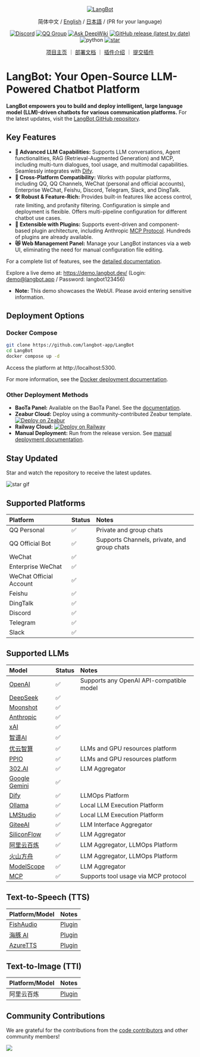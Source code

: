 <p align="center">
<a href="https://langbot.app">
<img src="https://docs.langbot.app/social_zh.png" alt="LangBot"/>
</a>

<div align="center">

简体中文 / [English](README_EN.md) / [日本語](README_JP.md) / (PR for your language)

[![Discord](https://img.shields.io/discord/1335141740050649118?logo=discord&labelColor=%20%235462eb&logoColor=%20%23f5f5f5&color=%20%235462eb)](https://discord.gg/wdNEHETs87)
[![QQ Group](https://img.shields.io/badge/%E7%A4%BE%E5%8C%BAQQ%E7%BE%A4-966235608-blue)](https://qm.qq.com/q/JLi38whHum)
[![Ask DeepWiki](https://deepwiki.com/badge.svg)](https://deepwiki.com/langbot-app/LangBot)
[![GitHub release (latest by date)](https://img.shields.io/github/v/release/langbot-app/LangBot)](https://github.com/langbot-app/LangBot/releases/latest)
<img src="https://img.shields.io/badge/python-3.10 ~ 3.13 -blue.svg" alt="python">
[![star](https://gitcode.com/RockChinQ/LangBot/star/badge.svg)](https://gitcode.com/RockChinQ/LangBot)

<a href="https://langbot.app">项目主页</a> ｜
<a href="https://docs.langbot.app/zh/insight/guide.html">部署文档</a> ｜
<a href="https://docs.langbot.app/zh/plugin/plugin-intro.html">插件介绍</a> ｜
<a href="https://github.com/langbot-app/LangBot/issues/new?assignees=&labels=%E7%8B%AC%E7%AB%8B%E6%8F%92%E4%BB%B6&projects=&template=submit-plugin.yml&title=%5BPlugin%5D%3A+%E8%AF%B7%E6%B1%82%E7%99%BB%E8%AE%B0%E6%96%B0%E6%8F%92%E4%BB%B6">提交插件</a>

</div>

</p>

# LangBot: Your Open-Source LLM-Powered Chatbot Platform

**LangBot empowers you to build and deploy intelligent, large language model (LLM)-driven chatbots for various communication platforms.**  For the latest updates, visit the [LangBot GitHub repository](https://github.com/langbot-app/LangBot).

## Key Features

*   **💬 Advanced LLM Capabilities:**  Supports LLM conversations, Agent functionalities, RAG (Retrieval-Augmented Generation) and MCP, including multi-turn dialogues, tool usage, and multimodal capabilities. Seamlessly integrates with [Dify](https://dify.ai).
*   **🤖 Cross-Platform Compatibility:**  Works with popular platforms, including QQ, QQ Channels, WeChat (personal and official accounts), Enterprise WeChat, Feishu, Discord, Telegram, Slack, and DingTalk.
*   **🛠️ Robust & Feature-Rich:**  Provides built-in features like access control, rate limiting, and profanity filtering. Configuration is simple and deployment is flexible. Offers multi-pipeline configuration for different chatbot use cases.
*   **🧩 Extensible with Plugins:**  Supports event-driven and component-based plugin architecture, including Anthropic [MCP Protocol](https://modelcontextprotocol.io/).  Hundreds of plugins are already available.
*   **😻 Web Management Panel:** Manage your LangBot instances via a web UI, eliminating the need for manual configuration file editing.

For a complete list of features, see the [detailed documentation](https://docs.langbot.app/zh/insight/features.html).

Explore a live demo at: https://demo.langbot.dev/  (Login: demo@langbot.app / Password: langbot123456)
*   **Note:** This demo showcases the WebUI. Please avoid entering sensitive information.

## Deployment Options

### Docker Compose

```bash
git clone https://github.com/langbot-app/LangBot
cd LangBot
docker compose up -d
```

Access the platform at http://localhost:5300.

For more information, see the [Docker deployment documentation](https://docs.langbot.app/zh/deploy/langbot/docker.html).

### Other Deployment Methods

*   **BaoTa Panel:** Available on the BaoTa Panel. See the [documentation](https://docs.langbot.app/zh/deploy/langbot/one-click/bt.html).
*   **Zeabur Cloud:** Deploy using a community-contributed Zeabur template. [![Deploy on Zeabur](https://zeabur.com/button.svg)](https://zeabur.com/zh-CN/templates/ZKTBDH)
*   **Railway Cloud:** [![Deploy on Railway](https://railway.com/button.svg)](https://railway.app/template/yRrAyL?referralCode=vogKPF)
*   **Manual Deployment:**  Run from the release version. See [manual deployment documentation](https://docs.langbot.app/zh/deploy/langbot/manual.html).

## Stay Updated

Star and watch the repository to receive the latest updates.

![star gif](https://docs.langbot.app/star.gif)

## Supported Platforms

| Platform          | Status | Notes                                   |
| :---------------- | :----- | :-------------------------------------- |
| QQ Personal      | ✅     | Private and group chats               |
| QQ Official Bot  | ✅     | Supports Channels, private, and group chats |
| WeChat            | ✅     |                                         |
| Enterprise WeChat | ✅     |                                         |
| WeChat Official Account | ✅     |                                         |
| Feishu            | ✅     |                                         |
| DingTalk          | ✅     |                                         |
| Discord           | ✅     |                                         |
| Telegram          | ✅     |                                         |
| Slack             | ✅     |                                         |

## Supported LLMs

| Model                                                        | Status | Notes                                                                         |
| :----------------------------------------------------------- | :----- | :---------------------------------------------------------------------------- |
| [OpenAI](https://platform.openai.com/)                     | ✅     | Supports any OpenAI API-compatible model                                       |
| [DeepSeek](https://www.deepseek.com/)                        | ✅     |                                                                               |
| [Moonshot](https://www.moonshot.cn/)                        | ✅     |                                                                               |
| [Anthropic](https://www.anthropic.com/)                      | ✅     |                                                                               |
| [xAI](https://x.ai/)                                         | ✅     |                                                                               |
| [智谱AI](https://open.bigmodel.cn/)                      | ✅     |                                                                               |
| [优云智算](https://www.compshare.cn/?ytag=GPU_YY-gh_langbot) | ✅     | LLMs and GPU resources platform                                                |
| [PPIO](https://ppinfra.com/user/register?invited_by=QJKFYD&utm_source=github_langbot) | ✅     | LLMs and GPU resources platform                                                |
| [302.AI](https://share.302.ai/SuTG99)                      | ✅     | LLM Aggregator                                                              |
| [Google Gemini](https://aistudio.google.com/prompts/new_chat)        | ✅     |                                                                               |
| [Dify](https://dify.ai)                                        | ✅     | LLMOps Platform                                                              |
| [Ollama](https://ollama.com/)                                 | ✅     | Local LLM Execution Platform                                                  |
| [LMStudio](https://lmstudio.ai/)                             | ✅     | Local LLM Execution Platform                                                  |
| [GiteeAI](https://ai.gitee.com/)                             | ✅     | LLM Interface Aggregator                                                      |
| [SiliconFlow](https://siliconflow.cn/)                        | ✅     | LLM Aggregator                                                              |
| [阿里云百炼](https://bailian.console.aliyun.com/)                 | ✅     | LLM Aggregator, LLMOps Platform                                                 |
| [火山方舟](https://console.volcengine.com/ark/region:ark+cn-beijing/model?vendor=Bytedance&view=LIST_VIEW) | ✅     | LLM Aggregator, LLMOps Platform                                                 |
| [ModelScope](https://modelscope.cn/docs/model-service/API-Inference/intro)  | ✅     | LLM Aggregator                                                              |
| [MCP](https://modelcontextprotocol.io/)                     | ✅     | Supports tool usage via MCP protocol                                           |

## Text-to-Speech (TTS)

| Platform/Model                            | Notes                                                                |
| :------------------------------------------ | :------------------------------------------------------------------- |
| [FishAudio](https://fish.audio/zh-CN/discovery/)        | [Plugin](https://github.com/the-lazy-me/NewChatVoice)                  |
| [海豚 AI](https://www.ttson.cn/?source=thelazy)       | [Plugin](https://github.com/the-lazy-me/NewChatVoice)                  |
| [AzureTTS](https://portal.azure.com/)                 | [Plugin](https://github.com/Ingnaryk/LangBot_AzureTTS)                |

## Text-to-Image (TTI)

| Platform/Model                  | Notes                                            |
| :-------------------------------- | :----------------------------------------------- |
| 阿里云百炼           | [Plugin](https://github.com/Thetail001/LangBot_BailianTextToImagePlugin) |

## Community Contributions

We are grateful for the contributions from the [code contributors](https://github.com/langbot-app/LangBot/graphs/contributors) and other community members!

<a href="https://github.com/langbot-app/LangBot/graphs/contributors">
  <img src="https://contrib.rocks/image?repo=langbot-app/LangBot" />
</a>